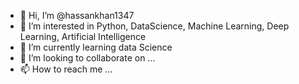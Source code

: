 - 👋 Hi, I’m @hassankhan1347
- 👀 I’m interested in Python, DataScience, Machine Learning, Deep Learning, Artificial Intelligence
- 🌱 I’m currently learning data Science
- 💞️ I’m looking to collaborate on ...
- 📫 How to reach me ...

<!---
hassankhan1347/hassankhan1347 is a ✨ special ✨ repository because its `README.md` (this file) appears on your GitHub profile.
You can click the Preview link to take a look at your changes.
--->
